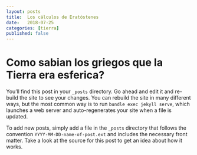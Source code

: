 ```yaml
---
layout: posts
title:  Los cálculos de Eratóstenes
date:   2018-07-25 
categories: [tierra] 
published: false
---
```


Como sabian los griegos que la Tierra era esferica?
========================================

You’ll find this post in your `_posts` directory. Go ahead and edit it and re-build the site to see your changes. You can rebuild the site in many different ways, but the most common way is to run `bundle exec jekyll serve`, which launches a web server and auto-regenerates your site when a file is updated.

To add new posts, simply add a file in the `_posts` directory that follows the convention `YYYY-MM-DD-name-of-post.ext` and includes the necessary front matter. Take a look at the source for this post to get an idea about how it works.
